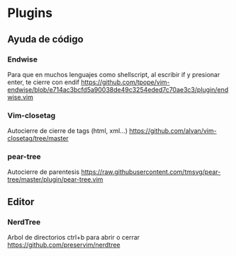 # Plugins

## Ayuda de código
### Endwise
Para que en muchos lenguajes como shellscript, al escribir if y presionar enter, te cierre con endif
https://github.com/tpope/vim-endwise/blob/e714ac3bcfd5a90038de49c3254eded7c70ae3c3/plugin/endwise.vim

### Vim-closetag
Autocierre de  cierre de tags (html, xml...)
https://github.com/alvan/vim-closetag/tree/master

### pear-tree
Autocierre de parentesis
https://raw.githubusercontent.com/tmsvg/pear-tree/master/plugin/pear-tree.vim

## Editor
### NerdTree
Arbol de directorios
ctrl+b para abrir o cerrar
https://github.com/preservim/nerdtree
